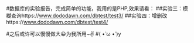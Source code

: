 #数据库的实验报告，完成简单的功能，我用的是PHP,效果请看：
##实验三：模糊查询https://www.dododawn.com/dbtest/test3/
##实验四：增删改https://www.dododawn.com/dbtest/test4/

#之后或许可以慢慢做大😀为我所用~✌
#( •̀ ω •́ )y